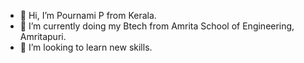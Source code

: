 - 👋 Hi, I’m Pournami P from Kerala.
- 🌱 I’m currently doing my Btech from Amrita School of Engineering, Amritapuri.
- 💞️ I’m looking to learn new skills.
<!---
Pournami22/Pournami22 is a ✨ special ✨ repository because its `README.md` (this file) appears on your GitHub profile.
You can click the Preview link to take a look at your changes.
--->
